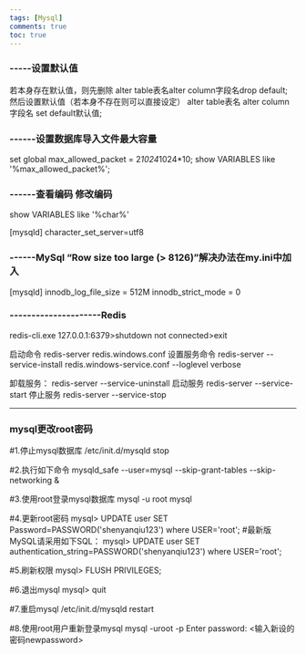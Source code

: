 ```yaml
---
tags: [Mysql]
comments: true
toc: true
---
```




### -----设置默认值

若本身存在默认值，则先删除
alter table表名alter column字段名drop default; 
然后设置默认值（若本身不存在则可以直接设定）
alter table表名 alter column字段名 set default默认值;



### ------设置数据库导入文件最大容量
set global max_allowed_packet = 2*1024*1024*10;
show VARIABLES like '%max_allowed_packet%';

### ------查看编码 修改编码
show VARIABLES like '%char%'

[mysqld]
character_set_server=utf8

### ------MySql “Row size too large (> 8126)”解决办法在my.ini中加入
[mysqld]
innodb_log_file_size = 512M
innodb_strict_mode = 0

### ---------------------Redis
redis-cli.exe
127.0.0.1:6379>shutdown
not connected>exit

启动命令
redis-server redis.windows.conf
设置服务命令
redis-server --service-install redis.windows-service.conf --loglevel verbose

卸载服务：
redis-server --service-uninstall
启动服务
redis-server --service-start
停止服务
redis-server --service-stop

--------------------------------------------------------------

### mysql更改root密码
#1.停止mysql数据库
/etc/init.d/mysqld stop

#2.执行如下命令
mysqld_safe --user=mysql --skip-grant-tables --skip-networking &

#3.使用root登录mysql数据库
mysql -u root mysql

#4.更新root密码
mysql> UPDATE user SET Password=PASSWORD('shenyanqiu123') where USER='root';
#最新版MySQL请采用如下SQL：
mysql> UPDATE user SET authentication_string=PASSWORD('shenyanqiu123') where USER='root';

#5.刷新权限 
mysql> FLUSH PRIVILEGES;

#6.退出mysql
mysql> quit

#7.重启mysql
/etc/init.d/mysqld restart

#8.使用root用户重新登录mysql
mysql -uroot -p 
Enter password: <输入新设的密码newpassword>
